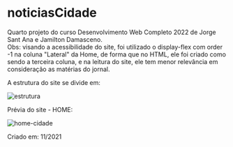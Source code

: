 # noticiasCidade
Quarto projeto do curso Desenvolvimento Web Completo 2022 de Jorge Sant Ana e Jamilton Damasceno. <br>
Obs: visando a acessibilidade do site, foi utilizado o display-flex com order -1 na coluna "Lateral" da Home, de forma que no HTML, ele foi criado como sendo a terceira coluna, e na leitura do site, ele tem menor relevância em consideração as matérias do jornal.

A estrutura do site se divide em:

![estrutura](https://user-images.githubusercontent.com/117856411/203453070-6d3c559e-92de-4204-80d9-efb2a3e6ee2a.png)


Prévia do site - HOME:

![home-cidade](https://user-images.githubusercontent.com/117856411/206749692-f45a5972-df43-442c-b203-6e755a5151c0.png)


Criado em: 11/2021
